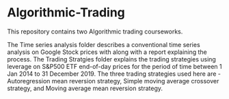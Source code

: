 # Algorithmic-Trading

This repository contains two Algorithmic trading courseworks. 

The Time series analysis folder describes a conventional time series analysis on Google Stock prices with along with a report explaining the process.
The Trading Stratgies folder explains the trading strategies using leverage on S&P500 ETF end-of-day prices for the period of time between 1 Jan 2014 to 31 December
2019. The three trading strategies used here are - Autoregression mean reversion strategy, Simple moving average crossover strategy, and Moving average mean reversion strategy.
